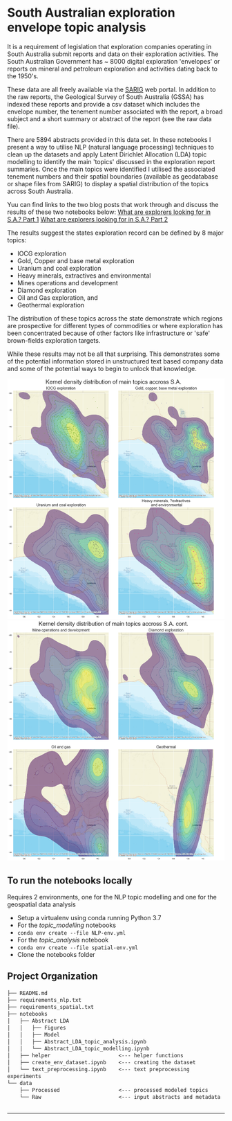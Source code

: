 South Australian exploration envelope topic analysis 
==============================

It is a requirement of legislation that exploration companies operating in South Australia submit reports and data on their exploration activities. The South Australian Government has ~ 8000 digital exploration 'envelopes' or reports on mineral and petroleum exploration and activities dating back to the 1950's.

These data are all freely available via the [SARIG](https://map.sarig.sa.gov.au/) web portal. In addition to the raw reports, the Geological Survey of South Australia (GSSA) has indexed these reports and provide a csv dataset which includes the envelope number, the tenement number associated with the report, a broad subject and a short summary or abstract of the report (see the raw data file). 

There are 5894 abstracts provided in this data set. In these notebooks I present a way to utilise NLP (natural language processing) techniques to clean up the datasets and apply Latent Dirichlet Allocation (LDA) topic modelling to identify the main 'topics' discussed in the exploration report summaries. Once the main topics were identified I utilised the associated tenement numbers and their spatial boundaries (available as geodatabase or shape files from SARIG) to display a spatial distribution of the topics across South Australia. 

Yuu can find links to the two blog posts that work through and discuss the results of these two notebooks below:
[What are explorers looking for in S.A.? Part 1](https://geodataanalytics.net/what-are-explorers-looking-for/)
[What are explorers looking for in S.A.? Part 2](https://geodataanalytics.net/what-are-explorers-looking-for-in-south-australia/)

The results suggest the states exploration record can be defined by 8 major topics: 
* IOCG exploration
* Gold, Copper and base metal exploration
* Uranium and coal exploration
* Heavy minerals, extractives and environmental
* Mines operations and development
* Diamond exploration
* Oil and Gas exploration, and
* Geothermal exploration

The distribution of these topics across the state demonstrate which regions are prospective for different types of commodities or where exploration has been concentrated because of other factors like infrastructure or 'safe' brown-fields exploration targets. 

While these results may not be all that surprising. This demonstrates some of the potential information stored in unstructured text based company data and some of the potential ways to begin to unlock that knowledge.

![Spatial kdr plot of exploration topics across South Australia](Notebooks/Abstract%20LDA/Figures/kde_topic_dist_plot_3a.png)
![Spatial kdr plot of exploration topics across South Australia cont](Notebooks/Abstract%20LDA/Figures/kde_topic_dist_plot_3b.png)


To run the notebooks locally
------------
Requires 2 environments, one for the NLP topic modelling and one for the geospatial data analysis
* Setup a virtualenv using conda running Python 3.7
* For the *topic_modelling* notebooks
* `conda env create --file NLP-env.yml` 
* For the *topic_analysis* notebook
* `conda env create --file spatial-env.yml`
* Clone the notebooks folder

Project Organization
------------

    ├── README.md
    ├── requirements_nlp.txt
    ├── requirements_spatial.txt
    ├── notebooks
    │   ├── Abstract LDA
    │   │   ├── Figures
    │   │   ├── Model
    │   │   ├── Abstract_LDA_topic_analysis.ipynb
    │   │   └── Abstract_LDA_topic_modelling.ipynb
    │   ├── helper                      <--- helper functions
    │   ├── create_env_dataset.ipynb    <--- creating the dataset  
    │   └── text_preprocessing.ipynb    <--- text preprocessing experiments
    └── data              
        ├── Processed                   <--- processed modeled topics
        └── Raw                         <--- input abstracts and metadata
           
    
--------

